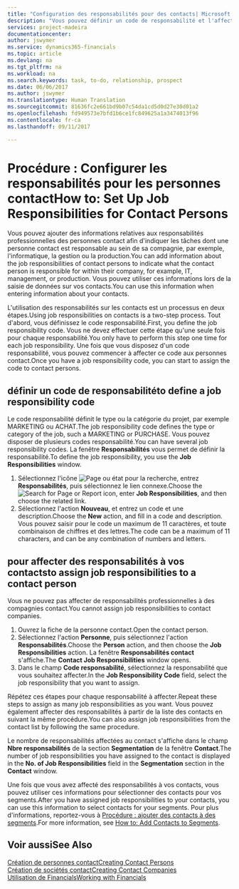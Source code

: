 ```yaml
---
title: "Configuration des responsabilités pour des contacts| Microsoft Docs"
description: "Vous pouvez définir un code de responsabilité et l'affecter à un contact pour indiquer les tâches dont votre contact est en charge dans sa compagnie, par exemple, l'informatique ou la production."
services: project-madeira
documentationcenter: 
author: jswymer
ms.service: dynamics365-financials
ms.topic: article
ms.devlang: na
ms.tgt_pltfrm: na
ms.workload: na
ms.search.keywords: task, to-do, relationship, prospect
ms.date: 06/06/2017
ms.author: jswymer
ms.translationtype: Human Translation
ms.sourcegitcommit: 81636fc2e661bd9b07c54da1cd5d0d27e30d01a2
ms.openlocfilehash: fd949573e7bfd1b6ce1fc849625a1a3474013f96
ms.contentlocale: fr-ca
ms.lasthandoff: 09/11/2017

---
```

# <a name="how-to-set-up-job-responsibilities-for-contact-persons"></a><span data-ttu-id="fe9c2-103">Procédure : Configurer les responsabilités pour les personnes contact</span><span class="sxs-lookup"><span data-stu-id="fe9c2-103">How to: Set Up Job Responsibilities for Contact Persons</span></span>
<span data-ttu-id="fe9c2-104">Vous pouvez ajouter des informations relatives aux responsabilités professionnelles des personnes contact afin d'indiquer les tâches dont une personne contact est responsable au sein de sa compagnie, par exemple, l'informatique, la gestion ou la production.</span><span class="sxs-lookup"><span data-stu-id="fe9c2-104">You can add information about the job responsibilities of contact persons to indicate what the contact person is responsible for within their company, for example, IT, management, or production.</span></span> <span data-ttu-id="fe9c2-105">Vous pouvez utiliser ces informations lors de la saisie de données sur vos contacts.</span><span class="sxs-lookup"><span data-stu-id="fe9c2-105">You can use this information when entering information about your contacts.</span></span>

<span data-ttu-id="fe9c2-106">L'utilisation des responsabilités sur les contacts est un processus en deux étapes.</span><span class="sxs-lookup"><span data-stu-id="fe9c2-106">Using job responsibilities on contacts is a two-step process.</span></span> <span data-ttu-id="fe9c2-107">Tout d'abord, vous définissez le code responsabilité.</span><span class="sxs-lookup"><span data-stu-id="fe9c2-107">First, you define the job responsibility code.</span></span> <span data-ttu-id="fe9c2-108">Vous ne devez effectuer cette étape qu'une seule fois pour chaque responsabilité.</span><span class="sxs-lookup"><span data-stu-id="fe9c2-108">You only have to perform this step one time for each job responsibility.</span></span> <span data-ttu-id="fe9c2-109">Une fois que vous disposez d'un code responsabilité, vous pouvez commencer à affecter ce code aux personnes contact.</span><span class="sxs-lookup"><span data-stu-id="fe9c2-109">Once you have a job responsibility code, you can start to assign the code to contact persons.</span></span>

## <a name="to-define-a-job-responsibility-code"></a><span data-ttu-id="fe9c2-110">définir un code de responsabilité</span><span class="sxs-lookup"><span data-stu-id="fe9c2-110">to define a job responsibility code</span></span>
<span data-ttu-id="fe9c2-111">Le code responsabilité définit le type ou la catégorie du projet, par exemple MARKETING ou ACHAT.</span><span class="sxs-lookup"><span data-stu-id="fe9c2-111">The job responsibility code defines the type or category of the job, such a MARKETING or PURCHASE.</span></span> <span data-ttu-id="fe9c2-112">Vous pouvez disposer de plusieurs codes responsabilité.</span><span class="sxs-lookup"><span data-stu-id="fe9c2-112">You can have several job responsibility codes.</span></span> <span data-ttu-id="fe9c2-113">La fenêtre **Responsabilités** vous permet de définir la responsabilité.</span><span class="sxs-lookup"><span data-stu-id="fe9c2-113">To define the job responsibility, you use the **Job Responsibilities** window.</span></span>

1. <span data-ttu-id="fe9c2-114">Sélectionnez l'icône ![Page ou état pour la recherche](media/ui-search/search_small.png "icône Page ou état pour la recherche"), entrez **Responsabilités**, puis sélectionnez le lien connexe.</span><span class="sxs-lookup"><span data-stu-id="fe9c2-114">Choose the ![Search for Page or Report](media/ui-search/search_small.png "Search for Page or Report icon") icon, enter **Job Responsibilities**, and then choose the related link.</span></span>
2. <span data-ttu-id="fe9c2-115">Sélectionnez l'action **Nouveau**, et entrez un code et une description.</span><span class="sxs-lookup"><span data-stu-id="fe9c2-115">Choose the **New** action, and fill in a code and description.</span></span> <span data-ttu-id="fe9c2-116">Vous pouvez saisir pour le code un maximum de 11 caractères, et toute combinaison de chiffres et des lettres.</span><span class="sxs-lookup"><span data-stu-id="fe9c2-116">The code can be a maximum of 11 characters, and can be any combination of numbers and letters.</span></span>

## <a name="to-assign-job-responsibilities-to-a-contact-person"></a><span data-ttu-id="fe9c2-117">pour affecter des responsabilités à vos contacts</span><span class="sxs-lookup"><span data-stu-id="fe9c2-117">to assign job responsibilities to a contact person</span></span>
<span data-ttu-id="fe9c2-118">Vous ne pouvez pas affecter de responsabilités professionnelles à des compagnies contact.</span><span class="sxs-lookup"><span data-stu-id="fe9c2-118">You cannot assign job responsibilities to contact companies.</span></span>

1. <span data-ttu-id="fe9c2-119">Ouvrez la fiche de la personne contact.</span><span class="sxs-lookup"><span data-stu-id="fe9c2-119">Open the contact person.</span></span>
2. <span data-ttu-id="fe9c2-120">Sélectionnez l'action **Personne**, puis sélectionnez l'action **Responsabilités**.</span><span class="sxs-lookup"><span data-stu-id="fe9c2-120">Choose the **Person** action, and then choose the **Job Responsibilities** action.</span></span> <span data-ttu-id="fe9c2-121">La fenêtre **Responsabilités contact** s'affiche.</span><span class="sxs-lookup"><span data-stu-id="fe9c2-121">The **Contact Job Responsibilities** window opens.</span></span>
3. <span data-ttu-id="fe9c2-122">Dans le champ **Code responsabilité**, sélectionnez la responsabilité que vous souhaitez affecter.</span><span class="sxs-lookup"><span data-stu-id="fe9c2-122">In the **Job Responsibility Code** field, select the job responsibility that you want to assign.</span></span>

<span data-ttu-id="fe9c2-123">Répétez ces étapes pour chaque responsabilité à affecter.</span><span class="sxs-lookup"><span data-stu-id="fe9c2-123">Repeat these steps to assign as many job responsibilities as you want.</span></span> <span data-ttu-id="fe9c2-124">Vous pouvez également affecter des responsabilités à partir de la liste des contacts en suivant la même procédure.</span><span class="sxs-lookup"><span data-stu-id="fe9c2-124">You can also assign job responsibilities from the contact list by following the same procedure.</span></span>

<span data-ttu-id="fe9c2-125">Le nombre de responsabilités affectées au contact s'affiche dans le champ **Nbre responsabilités** de la section **Segmentation** de la fenêtre **Contact**.</span><span class="sxs-lookup"><span data-stu-id="fe9c2-125">The number of job responsibilities you have assigned to the contact is displayed in the **No. of Job Responsibilities** field in the **Segmentation** section in the **Contact** window.</span></span>

<span data-ttu-id="fe9c2-126">Une fois que vous avez affecté des responsabilités à vos contacts, vous pouvez utiliser ces informations pour sélectionner des contacts pour vos segments.</span><span class="sxs-lookup"><span data-stu-id="fe9c2-126">After you have assigned job responsibilities to your contacts, you can use this information to select contacts for your segments.</span></span> <span data-ttu-id="fe9c2-127">Pour plus d'informations, reportez-vous à [Procédure : ajouter des contacts à des segments](marketing-add-contact-segment.md).</span><span class="sxs-lookup"><span data-stu-id="fe9c2-127">For more information, see [How to: Add Contacts to Segments](marketing-add-contact-segment.md).</span></span>

## <a name="see-also"></a><span data-ttu-id="fe9c2-128">Voir aussi</span><span class="sxs-lookup"><span data-stu-id="fe9c2-128">See Also</span></span>
[<span data-ttu-id="fe9c2-129">Création de personnes contact</span><span class="sxs-lookup"><span data-stu-id="fe9c2-129">Creating Contact Persons</span></span>](marketing-create-contact-persons.md)  
[<span data-ttu-id="fe9c2-130">Création de sociétés contact</span><span class="sxs-lookup"><span data-stu-id="fe9c2-130">Creating Contact Companies</span></span>](marketing-create-contact-companies.md)  
[<span data-ttu-id="fe9c2-131">Utilisation de Financials</span><span class="sxs-lookup"><span data-stu-id="fe9c2-131">Working with Financials</span></span>](ui-work-product.md)

